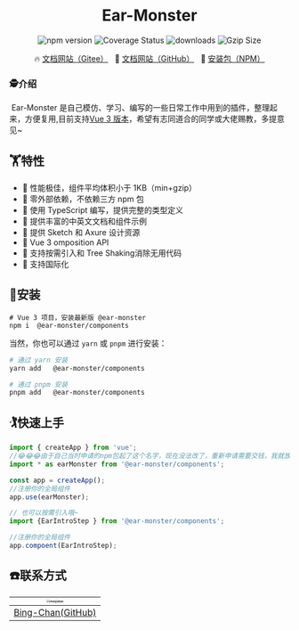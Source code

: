 <h1 align="center">Ear-Monster</h1>
<p align="center">
    <img src="https://img.shields.io/npm/v/vant?style=flat-square" alt="npm version" />
    <img src="https://img.shields.io/codecov/c/github/vant-ui/vant/dev.svg?style=flat-square&color=#4fc08d" alt="Coverage Status" />
    <img src="https://img.shields.io/npm/dm/vant.svg?style=flat-square&color=#4fc08d" alt="downloads" />
    <img src="https://img.badgesize.io/https://unpkg.com/vant/lib/vant.min.js?compression=gzip&style=flat-square&label=gzip%20size&color=#4fc08d" alt="Gzip Size" />
</p>

<p align="center">
  🔥 <a href="https://gitee.com/duochan/request_cb">文档网站（Gitee）</a>
  &nbsp;
  🌈 <a href="https://vant-ui.github.io/vant">文档网站（GitHub）</a>
     &nbsp;
  🌈 <a href="https://www.npmjs.com/package/request_cb?activeTab=readme">安装包（NPM）</a> 
</p>

### 🕵介绍

​		Ear-Monster 是自己模仿、学习、编写的一些日常工作中用到的插件，整理起来，方便复用,目前支持[Vue 3 版本](https://bing-chan.github.io/earMonster/)，希望有志同道合的同学或大佬赐教，多提意见~



## 🏋特性

- 🚀 性能极佳，组件平均体积小于 1KB（min+gzip）
- 🚀 零外部依赖，不依赖三方 npm 包
- 💪 使用 TypeScript 编写，提供完整的类型定义
- 📖 提供丰富的中英文文档和组件示例
- 📖 提供 Sketch 和 Axure 设计资源
- 🍭 Vue 3  omposition API
- 🍭 支持按需引入和 Tree Shaking消除无用代码
- 🍭 支持国际化



## 👷安装

```shell
# Vue 3 项目，安装最新版 @ear-monster 
npm i  @ear-monster/components
```

当然，你也可以通过 `yarn` 或 `pnpm` 进行安装：

```bash
# 通过 yarn 安装
yarn add   @ear-monster/components

# 通过 pnpm 安装
pnpm add   @ear-monster/components
```



## 🏌快速上手

```js
import { createApp } from 'vue';
//😂😂😂由于自己当时申请的npm包起了这个名字，现在没法改了，重新申请需要交钱，我就放弃了，先将就用着
import * as earMonster from '@ear-monster/components';

const app = createApp();
//注册你的全局组件
app.use(earMonster);

// 也可以按需引入哦~
import {EarIntroStep } from '@ear-monster/components';

//注册你的全局组件
app.compoent(EarIntroStep);
```



## ☎️联系方式

| [<img src="https://avatars.githubusercontent.com/u/8662948?v=4" alt="chenjiahan" style="zoom:30%;" />](https://github.com/Bing-Chan) |
| :----------------------------------------------------------: |
|      [Bing-Chan(GitHub)](https://github.com/Bing-Chan)       |

